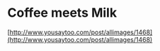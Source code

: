 <!--
id: 527731
link: http://tumblr.atmos.org/post/527731/coffee-meets-milk
slug: coffee-meets-milk
date: Mon Apr 02 2007 09:18:54 GMT-0700 (PDT)
publish: 2007-04-02
tags: 
title: Coffee meets Milk
-->


Coffee meets Milk
=================

[http://www.yousaytoo.com/post/allimages/1468](http://www.yousaytoo.com/post/allimages/1468)

